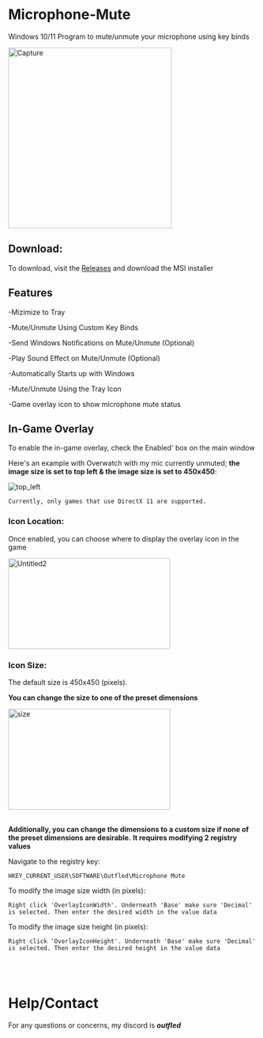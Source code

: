 # Microphone-Mute
Windows 10/11 Program to mute/unmute your microphone using key binds

<img width="331" height="365" alt="Capture" src="https://github.com/user-attachments/assets/ce509cb2-8f6a-426a-8836-a34a918c133f" />

## __Download__:
To download, visit the [Releases](https://github.com/Outfled/OutfledMicrophoneMute/releases) and download the MSI installer

## Features

-Mizimize to Tray

-Mute/Unmute Using Custom Key Binds

-Send Windows Notifications on Mute/Unmute (Optional)

-Play Sound Effect on Mute/Unmute (Optional)

-Automatically Starts up with Windows

-Mute/Unmute Using the Tray Icon

-Game overlay icon to show microphone mute status

## In-Game Overlay

To enable the in-game overlay, check the Enabled' box on the main window

Here's an example with Overwatch with my mic currently unmuted; **the image size is set to top left & the image size is set to 450x450**:

![top_left](https://github.com/user-attachments/assets/b1f15b30-641c-4563-aa86-08e0e2192295)


    Currently, only games that use DirectX 11 are supported.

### Icon Location:

Once enabled, you can choose where to display the overlay icon in the game

<img width="328" height="183" alt="Untitled2" src="https://github.com/user-attachments/assets/ab0d151f-ab91-4066-8ea8-f64cf654829f" />


### Icon Size:

The default size is 450x450 (pixels).

**You can change the size to one of the preset dimensions**

<img width="328" height="204" alt="size" src="https://github.com/user-attachments/assets/c8a5b504-0289-4bd3-9a7d-0d0896c18d15" /><br /><br />



**Additionally, you can change the dimensions to a custom size if none of the preset dimensions are desirable.**
**It requires modifying 2 registry values**

Navigate to the registry key:

    HKEY_CURRENT_USER\SOFTWARE\Outfled\Microphone Mute

To modify the image size width (in pixels):
    
    Right click 'OverlayIconWidth'. Underneath 'Base' make sure 'Decimal' is selected. Then enter the desired width in the value data

To modify the image size height (in pixels):

    Right click 'OverlayIconHeight'. Underneath 'Base' make sure 'Decimal' is selected. Then enter the desired height in the value data

<br /><br />


# Help/Contact
For any questions or concerns, my discord is ***outfled***
